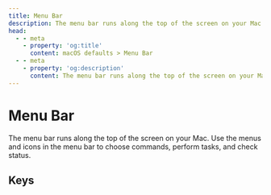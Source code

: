 ```yaml
---
title: Menu Bar
description: The menu bar runs along the top of the screen on your Mac. Use the menus and icons in the menu bar to choose commands, perform tasks, and check status.
head:
  - - meta
    - property: 'og:title'
      content: macOS defaults > Menu Bar
  - - meta
    - property: 'og:description'
      content: The menu bar runs along the top of the screen on your Mac. Use the menus and icons in the menu bar to choose commands, perform tasks, and check status.
---
```


<script setup>
import FolderTableOfContents from '../../components/FolderTableOfContents.vue'
</script>

# Menu Bar

The menu bar runs along the top of the screen on your Mac. Use the menus and icons in the menu bar to choose commands, perform tasks, and check status.

## Keys

<FolderTableOfContents />
